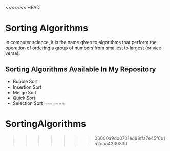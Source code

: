 <<<<<<< HEAD
# Sorting Algorithms

In computer science, it is the name given to algorithms that perform the operation of ordering a group of numbers from smallest to largest (or vice versa).

## Sorting Algorithms Available In My Repository
* Bubble Sort
* Insertion Sort
* Merge Sort
* Quick Sort
* Selection Sort
=======
# SortingAlgorithms
>>>>>>> 06000a9dd0701ed83ffa7e45f6b152daa433083d
